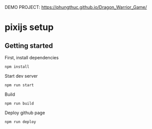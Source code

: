 DEMO PROJECT: https://phungthuc.github.io/Dragon_Warrior_Game/

# pixijs setup

## Getting started

First, install dependencies

`npm install`

Start dev server

`npm run start`

Build 

`npm run build`

Deploy github page 

`npm run deploy`
